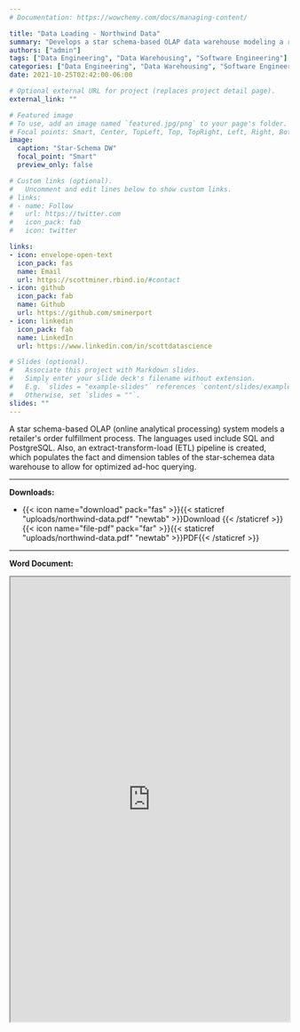 ```yaml
---
# Documentation: https://wowchemy.com/docs/managing-content/

title: "Data Loading - Northwind Data"
summary: "Develops a star schema-based OLAP data warehouse modeling a retailer's order fullfillment process"
authors: ["admin"]
tags: ["Data Engineering", "Data Warehousing", "Software Engineering"]
categories: ["Data Engineering", "Data Warehousing", "Software Engineering"]
date: 2021-10-25T02:42:00-06:00

# Optional external URL for project (replaces project detail page).
external_link: ""

# Featured image
# To use, add an image named `featured.jpg/png` to your page's folder.
# Focal points: Smart, Center, TopLeft, Top, TopRight, Left, Right, BottomLeft, Bottom, BottomRight.
image:
  caption: "Star-Schema DW"
  focal_point: "Smart"
  preview_only: false

# Custom links (optional).
#   Uncomment and edit lines below to show custom links.
# links:
# - name: Follow
#   url: https://twitter.com
#   icon_pack: fab
#   icon: twitter

links:
- icon: envelope-open-text
  icon_pack: fas
  name: Email
  url: https://scottminer.rbind.io/#contact
- icon: github
  icon_pack: fab
  name: Github
  url: https://github.com/sminerport
- icon: linkedin
  icon_pack: fab
  name: LinkedIn
  url: https://www.linkedin.com/in/scottdatascience

# Slides (optional).
#   Associate this project with Markdown slides.
#   Simply enter your slide deck's filename without extension.
#   E.g. `slides = "example-slides"` references `content/slides/example-slides.md`.
#   Otherwise, set `slides = ""`.
slides: ""
---
```

A star schema-based OLAP (online analytical processing) system models a retailer's order fulfillment process. The languages used include SQL and PostgreSQL. Also, an extract-transform-load (ETL) pipeline is created, which populates the fact and dimension tables of the star-schemea data warehouse to allow for optimized ad-hoc querying.

<hr/>

**Downloads:**

<ul>
	<li>{{< icon name="download" pack="fas" >}}{{< staticref "uploads/northwind-data.pdf" "newtab" >}}Download {{< /staticref >}}{{< icon name="file-pdf" pack="far" >}}{{< staticref "uploads/northwind-data.pdf" "newtab" >}}PDF{{< /staticref >}}</li>
</ul>
<hr/>

**Word Document:**

<iframe src="https://onedrive.live.com/embed?cid=5B8EDCFD5CE8D99E&resid=5B8EDCFD5CE8D99E%21204276&authkey=AMpTmvyF-7I_zHM&em=2" width="100%" height="800" frameborder="1" scrolling="yes"></iframe>
